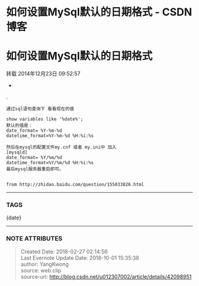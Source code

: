 # 如何设置MySql默认的日期格式 - CSDN博客

  

# 如何设置MySql默认的日期格式

转载  2014年12月23日 09:52:57

  * 
.

    
    
    通过sql语句查询下 看看现在的值
    
    show variables like '%date%';
    默认的值是：
    date_format= %Y-%m-%d
    datetime_format=%Y-%m-%d %H:%i:%s
    
    然后在mysql的配置文件my.cnf 或者 my.ini中 加入  
    [mysqld]
    date_format= %Y/%m/%d
    datetime_format=%Y/%m/%d %H:%i:%s
    最后mysql服务器重启即可。
    
    
    from http://zhidao.baidu.com/question/155033826.html

  



---
### TAGS
{date}

---
### NOTE ATTRIBUTES
>Created Date: 2018-02-27 02:14:56  
>Last Evernote Update Date: 2018-10-01 15:35:38  
>author: YangKwong  
>source: web.clip  
>source-url: http://blog.csdn.net/u012307002/article/details/42098951  